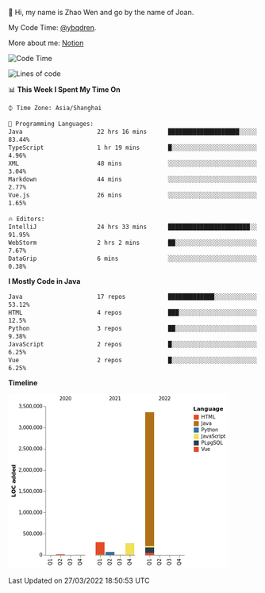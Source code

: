 :wave: Hi, my name is Zhao Wen and go by the name of Joan.

My Code Time: [@ybqdren](https://wakatime.com/@ybqdren).

More about me: [Notion](https://ybqdren.notion.site/ybqdren/Wen-Zhao-Java-03c1dd267cf5427c908cc5a01541717e)


<!--START_SECTION:waka-->
![Code Time](http://img.shields.io/badge/Code%20Time-442%20hrs%2042%20mins-blue)

![Lines of code](https://img.shields.io/badge/From%20Hello%20World%20I%27ve%20Written-4%20Million%20lines%20of%20code-blue)

📊 **This Week I Spent My Time On** 

```text
⌚︎ Time Zone: Asia/Shanghai

💬 Programming Languages: 
Java                     22 hrs 16 mins      ████████████████████░░░░░   83.44% 
TypeScript               1 hr 19 mins        █░░░░░░░░░░░░░░░░░░░░░░░░   4.96% 
XML                      48 mins             ░░░░░░░░░░░░░░░░░░░░░░░░░   3.04% 
Markdown                 44 mins             ░░░░░░░░░░░░░░░░░░░░░░░░░   2.77% 
Vue.js                   26 mins             ░░░░░░░░░░░░░░░░░░░░░░░░░   1.65%

🔥 Editors: 
IntelliJ                 24 hrs 33 mins      ███████████████████████░░   91.95% 
WebStorm                 2 hrs 2 mins        ██░░░░░░░░░░░░░░░░░░░░░░░   7.67% 
DataGrip                 6 mins              ░░░░░░░░░░░░░░░░░░░░░░░░░   0.38%

```

**I Mostly Code in Java** 

```text
Java                     17 repos            █████████████░░░░░░░░░░░░   53.12% 
HTML                     4 repos             ███░░░░░░░░░░░░░░░░░░░░░░   12.5% 
Python                   3 repos             ██░░░░░░░░░░░░░░░░░░░░░░░   9.38% 
JavaScript               2 repos             █░░░░░░░░░░░░░░░░░░░░░░░░   6.25% 
Vue                      2 repos             █░░░░░░░░░░░░░░░░░░░░░░░░   6.25%

```


**Timeline**

![Chart not found](https://raw.githubusercontent.com/ybqdren/ybqdren/main/charts/bar_graph.png) 


 Last Updated on 27/03/2022 18:50:53 UTC
<!--END_SECTION:waka-->

